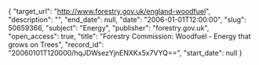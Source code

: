 {
  "target_url": "http://www.forestry.gov.uk/england-woodfuel", 
  "description": "", 
  "end_date": null, 
  "date": "2006-01-01T12:00:00", 
  "slug": 50659366, 
  "subject": "Energy", 
  "publisher": "forestry.gov.uk", 
  "open_access": true, 
  "title": "Forestry Commission: Woodfuel - Energy that grows on Trees", 
  "record_id": "20060101T120000/hqJDWsezYjnENXKx5x7VYQ==", 
  "start_date": null
}


